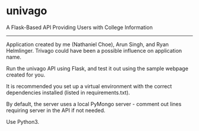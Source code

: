 # univago
A Flask-Based API Providing Users with College Information

---

Application created by me (Nathaniel Choe), Arun Singh, and Ryan Helmlinger. Trivago could have been a possible
influence on application name. 

Run the univago API using Flask, and test it out using the sample webpage created for you. 

It is recommended you set up a virtual environment with the correct dependencies installed (listed in requirements.txt).

By default, the server uses a local PyMongo server - comment out lines requiring server in the API if not needed.

Use Python3. 
